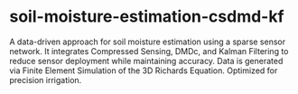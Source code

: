 # soil-moisture-estimation-csdmd-kf
A data-driven approach for soil moisture estimation using a sparse sensor network. It integrates Compressed Sensing, DMDc, and Kalman Filtering to reduce sensor deployment while maintaining accuracy. Data is generated via Finite Element Simulation of the 3D Richards Equation. Optimized for precision irrigation.
